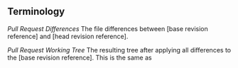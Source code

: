 ## Terminology

*Pull Request Differences*
The file differences between [base revision reference] and [head revision reference].

*Pull Request Working Tree*
The resulting tree after applying all differences to the [base revision reference]. This is the same as

